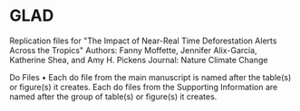 # GLAD
Replication files for "The Impact of Near-Real Time Deforestation Alerts Across the Tropics"
Authors: Fanny Moffette, Jennifer Alix-Garcia, Katherine Shea, and Amy H. Pickens
Journal: Nature Climate Change

Do Files
• Each do file from the main manuscript is named after the table(s) or figure(s) it creates. Each do files from the Supporting Information are named after the group of table(s) or figure(s) it creates.  


